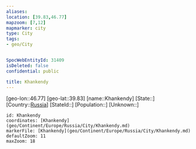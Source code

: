 ```yaml
---
aliases: 
location: [39.83,46.77]
mapzoom: [7,12] 
mapmarker: city 
type: City
tags:
- geo/City


SpocWebEntityId: 31409
isDeleted: false
confidential: public

title: Khankendy
---
```

[geo-lon::46.77]
[geo-lat::39.83]
[name::Khankendy]
[State::]
[Country::[Russia](geo/Continent/Europe/Russia.md)]
[StateId::]
[Population::]
[Unknown::]


```leaflet
id: Khankendy
coordinates: [Khankendy](geo/Continent/Europe/Russia/City/Khankendy.md)
markerFile: [Khankendy](geo/Continent/Europe/Russia/City/Khankendy.md)
defaultZoom: 11 
maxZoom: 18
```


